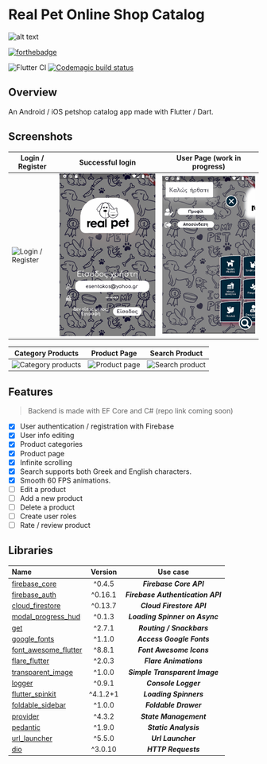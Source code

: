 
# Real Pet Online Shop Catalog

![alt text](https://i.imgur.com/dcVYosv.png "Real Pet inc.")

[![forthebadge](https://forthebadge.com/images/badges/built-with-love.svg)](https://forthebadge.com)

![Flutter CI](https://github.com/esentis/Real-Pet-Online-Catalog/workflows/Flutter%20CI/badge.svg)
[![Codemagic build status](https://api.codemagic.io/apps/5f347ebdb4e2d165a893e3c7/5f347ebdb4e2d165a893e3c6/status_badge.svg)](https://codemagic.io/apps/5f347ebdb4e2d165a893e3c7/5f347ebdb4e2d165a893e3c6/latest_build)

## Overview

An Android / iOS petshop catalog app made with Flutter / Dart.

## Screenshots

Login / Register| Successful login | User Page (work in progress)
------------ | -------------| ------------- |
![Login / Register](/screenshots/1.gif?raw=true "Login / Register") | ![Success login](/screenshots/2.gif?raw=true "Success login") | ![User page](/screenshots/6.gif?raw=true "User page")

Category Products |Product Page| Search Product |
------------ |------------ | -------------|
![Category products](/screenshots/3.gif?raw=true "Category products") | ![Product page](/screenshots/4.gif?raw=true "Product page") |![Search product](/screenshots/5.gif?raw=true "Search product")

## Features

>Backend is made with  EF Core and C# (repo link coming soon)

- [x] User authentication / registration with Firebase
- [x] User info editing
- [x] Product  categories
- [x] Product  page
- [x] Infinite scrolling
- [x] Search supports both Greek and English characters.
- [x] Smooth 60 FPS animations.
- [ ] Edit a product
- [ ] Add a new product
- [ ] Delete a product
- [ ] Create user roles
- [ ] Rate / review product

## Libraries

| Name        | Version           | Use case |
| :------------- |:-------------:|:-------------:|
| [firebase_core](https://pub.dev/packages/firebase_core)| ^0.4.5 | ***Firebase Core API*** |
| [firebase_auth](https://pub.dev/packages/firebase_auth)| ^0.16.1 | ***Firebase Authentication API*** |
| [cloud_firestore](https://pub.dev/packages/cloud_firestore)| ^0.13.7 | ***Cloud Firestore API*** |
| [modal_progress_hud](https://pub.dev/packages/modal_progress_hud)| ^0.1.3 | ***Loading Spinner on Async*** |
| [get](https://pub.dev/packages/get)| ^2.7.1 | ***Routing / Snackbars*** |
| [google_fonts](https://pub.dev/packages/google_fonts)| ^1.1.0 | ***Access Google Fonts*** |
| [font_awesome_flutter](https://pub.dev/packages/font_awesome_flutter)| ^8.8.1 | ***Font Awesome Icons*** |
| [flare_flutter](https://pub.dev/packages/flare_flutter)| ^2.0.3 | ***Flare Animations*** |
| [transparent_image](https://pub.dev/packages/transparent_image)| ^1.0.0 | ***Simple Transparent Image*** |
| [logger](https://pub.dev/packages/logger)| ^0.9.1 | ***Console Logger*** |
| [flutter_spinkit](https://pub.dev/packages/flutter_spinkit)| ^4.1.2+1 | ***Loading Spinners*** |
| [foldable_sidebar](https://pub.dev/packages/foldable_sidebar)| ^1.0.0| ***Foldable Drawer*** |
| [provider](https://pub.dev/packages/provider)     | ^4.3.2      | ***State Management***|
| [pedantic](https://pub.dev/packages/pedantic) | ^1.9.0     |***Static Analysis*** |
| [url_launcher](https://pub.dev/packages/url_launcher) | ^5.5.0   | ***Url Launcher***  |
| [dio](https://pub.dev/packages/dio) | ^3.0.10   | ***HTTP Requests***  |
